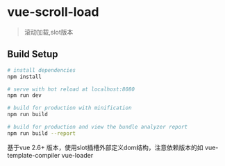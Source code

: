# vue-scroll-load

> 滚动加载,slot版本

## Build Setup

``` bash
# install dependencies
npm install

# serve with hot reload at localhost:8080
npm run dev

# build for production with minification
npm run build

# build for production and view the bundle analyzer report
npm run build --report
```

基于vue 2.6+ 版本，使用slot插槽外部定义dom结构，注意依赖版本的如 vue-template-compiler vue-loader
